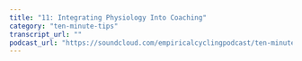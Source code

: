 ```yaml
---
title: "11: Integrating Physiology Into Coaching"
category: "ten-minute-tips"
transcript_url: ""
podcast_url: "https://soundcloud.com/empiricalcyclingpodcast/ten-minute-tips-11-integrating-physiology-into-coaching"
---
```

